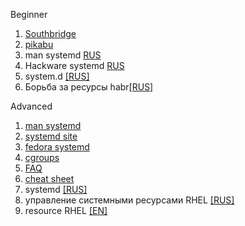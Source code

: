 Beginner  
1. [Southbridge](https://habr.com/ru/company/southbridge/blog/255845/)  
2. [pikabu](https://pikabu.ru/story/systemd_dlya_samyikh_malenkikh_chast_i_znakomstvo_4285483)  
3. man systemd [RUS](https://www.opennet.ru/man.shtml?topic=systemd&category=1&russian=0)  
4. Hackware systemd [RUS](https://hackware.ru/?p=5460)  
5. system.d [[RUS]](https://wiki.archlinux.org/index.php/Systemd_(%D0%A0%D1%83%D1%81%D1%81%D0%BA%D0%B8%D0%B9)#%D0%A2%D0%B8%D0%BF%D1%8B_%D1%81%D0%BB%D1%83%D0%B6%D0%B1)  
6. Борьба за ресурсы habr[[RUS]](https://habr.com/ru/company/redhatrussia/blog/423051/)  



Advanced  
1. [man systemd](http://0pointer.de/blog/projects/systemd-docs.html)   
2. [systemd site](https://freedesktop.org/wiki/Software/systemd/)  
3. [fedora systemd](https://fedoraproject.org/wiki/Features/systemd)  
4. [cgroups](https://www.kernel.org/doc/Documentation/cgroup-v1/cgroups.txt)  
5. [FAQ](https://www.freedesktop.org/wiki/Software/systemd/FrequentlyAskedQuestions/)
6. [cheat sheet](https://fedoraproject.org/wiki/SysVinit_to_Systemd_Cheatsheet)
7. systemd [[RUS]](http://www2.kangran.su/~nnz/pub/s4a/s4a_latest.pdf)  
8. управление системными ресурсами RHEL [[RUS]](https://access.redhat.com/documentation/ru-ru/red_hat_enterprise_linux/6/html-single/resource_management_guide/index)   
9. resource RHEL [[EN]](https://access.redhat.com/documentation/en-us/red_hat_enterprise_linux/7/html/resource_management_guide/sec-modifying_control_groups)  
